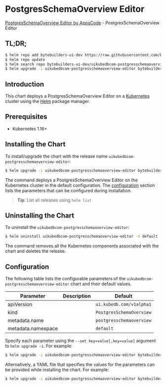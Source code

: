 # PostgresSchemaOverview Editor

[PostgresSchemaOverview Editor by AppsCode](https://byte.builders) - PostgresSchemaOverview Editor

## TL;DR;

```bash
$ helm repo add bytebuilders-ui-dev https://raw.githubusercontent.com/bytebuilders/ui-wizards/
$ helm repo update
$ helm search repo bytebuilders-ui-dev/uikubedbcom-postgresschemaoverview-editor --version=v0.4.17
$ helm upgrade -i uikubedbcom-postgresschemaoverview-editor bytebuilders-ui-dev/uikubedbcom-postgresschemaoverview-editor -n default --create-namespace --version=v0.4.17
```

## Introduction

This chart deploys a PostgresSchemaOverview Editor on a [Kubernetes](http://kubernetes.io) cluster using the [Helm](https://helm.sh) package manager.

## Prerequisites

- Kubernetes 1.16+

## Installing the Chart

To install/upgrade the chart with the release name `uikubedbcom-postgresschemaoverview-editor`:

```bash
$ helm upgrade -i uikubedbcom-postgresschemaoverview-editor bytebuilders-ui-dev/uikubedbcom-postgresschemaoverview-editor -n default --create-namespace --version=v0.4.17
```

The command deploys a PostgresSchemaOverview Editor on the Kubernetes cluster in the default configuration. The [configuration](#configuration) section lists the parameters that can be configured during installation.

> **Tip**: List all releases using `helm list`

## Uninstalling the Chart

To uninstall the `uikubedbcom-postgresschemaoverview-editor`:

```bash
$ helm uninstall uikubedbcom-postgresschemaoverview-editor -n default
```

The command removes all the Kubernetes components associated with the chart and deletes the release.

## Configuration

The following table lists the configurable parameters of the `uikubedbcom-postgresschemaoverview-editor` chart and their default values.

|     Parameter      | Description |               Default               |
|--------------------|-------------|-------------------------------------|
| apiVersion         |             | <code>ui.kubedb.com/v1alpha1</code> |
| kind               |             | <code>PostgresSchemaOverview</code> |
| metadata.name      |             | <code>postgresschemaoverview</code> |
| metadata.namespace |             | <code>default</code>                |


Specify each parameter using the `--set key=value[,key=value]` argument to `helm upgrade -i`. For example:

```bash
$ helm upgrade -i uikubedbcom-postgresschemaoverview-editor bytebuilders-ui-dev/uikubedbcom-postgresschemaoverview-editor -n default --create-namespace --version=v0.4.17 --set apiVersion=ui.kubedb.com/v1alpha1
```

Alternatively, a YAML file that specifies the values for the parameters can be provided while
installing the chart. For example:

```bash
$ helm upgrade -i uikubedbcom-postgresschemaoverview-editor bytebuilders-ui-dev/uikubedbcom-postgresschemaoverview-editor -n default --create-namespace --version=v0.4.17 --values values.yaml
```
